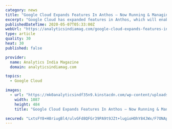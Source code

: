 ```yaml
---
category: news
title: "Google Cloud Expands Features In Anthos — Now Running & Managing Applications On AWS"
excerpt: "Google Cloud has expanded features in Anthos, which will enable enterprises to modernise existing applications, build new ones, run them anywhere in a secure manner."
publishedDateTime: 2020-05-07T05:33:00Z
webUrl: "https://analyticsindiamag.com/google-cloud-expands-features-in-anthos-now-running-managing-applications-on-aws/"
type: article
quality: 30
heat: 30
published: false

provider:
  name: Analytics India Magazine
  domain: analyticsindiamag.com

topics:
  - Google Cloud

images:
  - url: "https://mk0analyticsindf35n9.kinstacdn.com/wp-content/uploads/2020/05/Google-Expanded-Features-In-Anthos-—-Now-Running-Managing-Applications-On-AWS-.png"
    width: 1087
    height: 484
    title: "Google Cloud Expands Features In Anthos — Now Running & Managing Applications On AWS"

secured: "LxtsFY8+H8riugBl4/ulvGFd8QFGr39PA9t9JZt+lugioHOhY84JWx/F7ONApY2mtrbGwAd0Vgw5QrNRzYgmrHfniL8XJ2awpyzcMwEFXyVIeMHkr09kn93MnnLhs6lvGEFYGGlqhWYbkINLCJLjH0uczMdV+ns/f7ILKMMQSG7is/ZiNA75Br4fagdqrMymKF/ITrngY6896ULeqnWyL/0BpfiC9s2/bJ+k6FFlqoK2D6Hh9LgX7luQRVSSyNhNkHUA2qALu3H5Or49IjAxtf0xpIyMJS/KBuociIP4CgWk81A5b07Uxv/r3d607Rz/;CNJgVvVubkG15AyXQS+CAA=="
---
```


